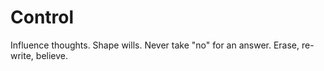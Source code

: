 # Control

Influence thoughts. Shape wills. Never take "no" for an answer. Erase, re-write, believe.
